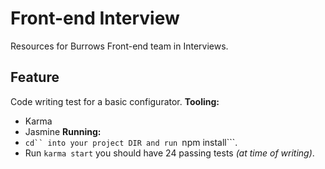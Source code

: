 # Front-end Interview
Resources for Burrows Front-end team in Interviews.

## Feature
Code writing test for a basic configurator.
**Tooling:**  
* Karma
* Jasmine
**Running:**  
* ```cd`` into your project DIR and run ```npm install```.
* Run ```karma start``` you should have 24 passing tests *(at time of writing)*.
